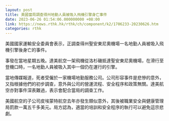 ```yaml
---
layout: post
title: 美國當局調查得州地勤人員被吸入飛機引擎身亡事件
date: 2023-06-26 01:54:06.000000000 +08:00
link: https://news.rthk.hk/rthk/ch/component/k2/1706233-20230626.htm
categories: rthk
---
```


美國國家運輸安全委員會表示，正調查得州聖安東尼奧機場一名地勤人員被吸入飛機引擎後身亡的事件。

事發在當地星期五晚。達美航空一架飛機從洛杉磯抵達聖安東尼奧機場，在滑行至登機口時，一名地勤人員被吸入其中一個仍在運行的引擎。

當地傳媒報道，死者受僱於一家機場地勤服務公司。公司形容事件是悲慘的意外，又指根據他們的初步調查，意外與公司的營運流程、安全程序和政策無關。達美航空亦對事件深表難過，表示會配合當局的調查工作。

美國航空的子公司皮埃蒙特航空去年亦發生類似意外，其後被職業安全與健康管理局罰款一萬五千多美元。局方認為，適當的培訓和安全程序的執行可以避免這宗悲劇。
